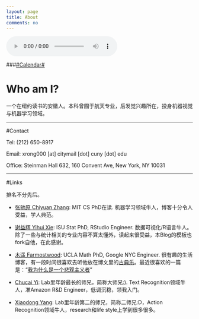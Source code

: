 ```yaml
---
layout: page
title: About
comments: no
---
```


<audio width="300" height="32" style="margin: auto; top: 0; right: 0; bottom: 0; left: 0;" controls="controls" name="media" src="/media/music/march_set.m4a"></audio>

###[#Calendar#](/about/calendar)

# Who am I?

一个在纽约读书的安徽人。本科曾囿于航天专业，后发觉兴趣所在，投身机器视觉与机器学习领域。

----------

#Contact

Tel: (212) 650-8917

Email: xrong000 [at] citymail [dot] cuny [dot] edu

Office: Steinman Hall 632, 160 Convent Ave, New York, NY 10031

----------

#Links

排名不分先后。

- [张驰原 Chiyuan Zhang][]: MIT CS PhD在读. 机器学习领域牛人，博客十分令人受益，学人典范。

- [谢益辉 Yihui Xie][]: ISU Stat PhD, RStudio Engineer. 数据可视化/R语言牛人。除了一些与统计相关的专业内容不算太懂外，读起来很受益，本Blog的模板也fork自他，在此感谢。

- [木遥 Farmostwood][]: UCLA Math PhD, Google NYC Engineer. 很有趣的生活博客，有一段时间很喜欢去听他放在博文里的[古典乐][]。最近很喜欢的一篇是：“[我为什么是一个悲观主义者][]”

- [Chucai Yi][]: Lab里年龄最长的师兄，简称大师兄:). Text Recognition领域牛人，准Amazon R&D Engineer，低调沉稳，领我入门。

- [Xiaodong Yang][]: Lab里年龄第二的师兄，简称二师兄:D，Action Recognition领域牛人，research和life style上学到很多很多。



[张驰原 Chiyuan Zhang]: http://freemind.pluskid.org
[谢益辉 Yihui Xie]: http://yihui.name
[木遥 Farmostwood]: http://blog.farmostwood.net
[古典乐]: http://blog.farmostwood.net/305.html
[我为什么是一个悲观主义者]: http://blog.farmostwood.net/697.html
[Chucai Yi]: http:media-lab.engr.ccny.cuny.edu/~cyi
[Xiaodong Yang]: http://yangxd.org
